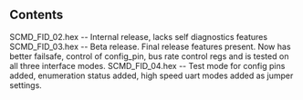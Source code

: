 Contents
-----------
SCMD_FID_02.hex -- Internal release, lacks self diagnostics features
SCMD_FID_03.hex -- Beta release.  Final release features present.  Now has better failsafe, control of config_pin, bus rate control regs and is tested on all three interface modes.
SCMD_FID_04.hex -- Test mode for config pins added, enumeration status added, high speed uart modes added as jumper settings.